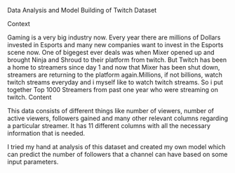 Data Analysis and Model Building of Twitch Dataset


Context

Gaming is a very big industry now. Every year there are millions of Dollars invested in Esports and many new companies want to invest in the Esports scene now. One of bigegest ever deals was when Mixer opened up and brought Ninja and Shroud to their platform from twitch. But Twitch has been a home to streamers since day 1 and now that Mixer has been shut down, streamers are returning to the platform again.Millions, if not billions, watch twitch streams everyday and i myself like to watch twitch streams. So i put together Top 1000 Streamers from past one year who were streaming on twitch.
Content

This data consists of different things like number of viewers, number of active viewers, followers gained and many other relevant columns regarding a particular streamer. It has 11 different columns with all the necessary information that is needed.


I tried my hand at analysis of this dataset and created my own model which can predict the number of followers that a channel can have based on some input parameters.


